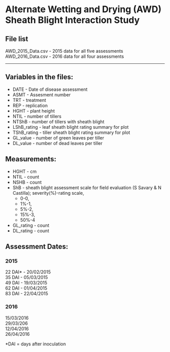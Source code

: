 # Alternate Wetting and Drying (AWD) Sheath Blight Interaction Study

## File list

AWD_2015_Data.csv - 2015 data for all five assessments  
AWD_2016_Data.csv - 2016 data for all four assessments  

******

## Variables in the files:
  * DATE - Date of disease assessment
  * ASMT - Assesment number
  * TRT - treatment  
  * REP - replication  
  * HGHT - plant height  
  * NTIL - number of tillers  
  * NTShB - number of tillers with sheath blight  
  * LShB_rating - leaf sheath blight rating summary for plot  
  * TShB_rating - tiller sheath blight rating summary for plot  
  * GL_value - number of green leaves per tiller  
  * DL_value - number of dead leaves per tiller  

## Measurements:

  * HGHT - cm  
  * NTIL - count  
  * NSHB - count  
  * ShB - sheath blight assessment scale for field evaluation (S Savary & N Castilla); severity(%)-rating scale,  
      * 0-0,  
      * 1%-1,  
      * 5%-2,  
      * 15%-3,  
      * 50%-4  
  * GL_rating  - count  
  * DL_rating  - count  

## Assessment Dates:
### 2015
22 DAI* - 20/02/2015  
35 DAI - 05/03/2015  
49 DAI - 19/03/2015  
62 DAI - 01/04/2015  
83 DAI - 22/04/2015  


### 2016
15/03/2016  
29/03/206  
12/04/2016  
26/04/2016  

*DAI = days after inoculation
